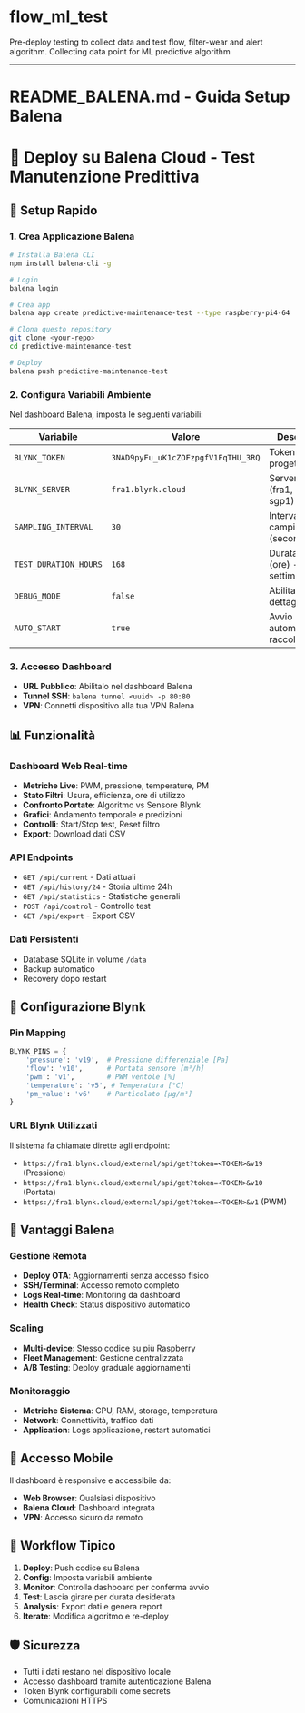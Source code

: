 # flow_ml_test
Pre-deploy testing to collect data and test flow, filter-wear and alert algorithm. Collecting data point for ML predictive algorithm


----

# README_BALENA.md - Guida Setup Balena
# 🌊 Deploy su Balena Cloud - Test Manutenzione Predittiva

## 🚀 Setup Rapido

### 1. Crea Applicazione Balena
```bash
# Installa Balena CLI
npm install balena-cli -g

# Login
balena login

# Crea app
balena app create predictive-maintenance-test --type raspberry-pi4-64

# Clona questo repository
git clone <your-repo>
cd predictive-maintenance-test

# Deploy
balena push predictive-maintenance-test
```

### 2. Configura Variabili Ambiente
Nel dashboard Balena, imposta le seguenti variabili:

| Variabile | Valore | Descrizione |
|-----------|--------|-------------|
| `BLYNK_TOKEN` | `3NAD9pyFu_uK1cZOFzpgfV1FqTHU_3RQ` | Token del tuo progetto Blynk |
| `BLYNK_SERVER` | `fra1.blynk.cloud` | Server Blynk (fra1, ny3, sgp1) |
| `SAMPLING_INTERVAL` | `30` | Intervallo campionamento (secondi) |
| `TEST_DURATION_HOURS` | `168` | Durata test (ore) - 168 = 1 settimana |
| `DEBUG_MODE` | `false` | Abilita logging dettagliato |
| `AUTO_START` | `true` | Avvio automatico raccolta dati |

### 3. Accesso Dashboard
- **URL Pubblico**: Abilitalo nel dashboard Balena
- **Tunnel SSH**: `balena tunnel <uuid> -p 80:80`
- **VPN**: Connetti dispositivo alla tua VPN Balena

## 📊 Funzionalità

### Dashboard Web Real-time
- **Metriche Live**: PWM, pressione, temperature, PM
- **Stato Filtri**: Usura, efficienza, ore di utilizzo
- **Confronto Portate**: Algoritmo vs Sensore Blynk
- **Grafici**: Andamento temporale e predizioni
- **Controlli**: Start/Stop test, Reset filtro
- **Export**: Download dati CSV

### API Endpoints
- `GET /api/current` - Dati attuali
- `GET /api/history/24` - Storia ultime 24h
- `GET /api/statistics` - Statistiche generali
- `POST /api/control` - Controllo test
- `GET /api/export` - Export CSV

### Dati Persistenti
- Database SQLite in volume `/data`
- Backup automatico
- Recovery dopo restart

## 🔧 Configurazione Blynk

### Pin Mapping
```python
BLYNK_PINS = {
    'pressure': 'v19',  # Pressione differenziale [Pa]
    'flow': 'v10',      # Portata sensore [m³/h]  
    'pwm': 'v1',        # PWM ventole [%]
    'temperature': 'v5', # Temperatura [°C]
    'pm_value': 'v6'    # Particolato [μg/m³]
}
```

### URL Blynk Utilizzati
Il sistema fa chiamate dirette agli endpoint:
- `https://fra1.blynk.cloud/external/api/get?token=<TOKEN>&v19` (Pressione)
- `https://fra1.blynk.cloud/external/api/get?token=<TOKEN>&v10` (Portata)
- `https://fra1.blynk.cloud/external/api/get?token=<TOKEN>&v1` (PWM)

## 🎯 Vantaggi Balena

### Gestione Remota
- **Deploy OTA**: Aggiornamenti senza accesso fisico
- **SSH/Terminal**: Accesso remoto completo
- **Logs Real-time**: Monitoring da dashboard
- **Health Check**: Status dispositivo automatico

### Scaling
- **Multi-device**: Stesso codice su più Raspberry
- **Fleet Management**: Gestione centralizzata
- **A/B Testing**: Deploy graduale aggiornamenti

### Monitoraggio
- **Metriche Sistema**: CPU, RAM, storage, temperatura
- **Network**: Connettività, traffico dati
- **Application**: Logs applicazione, restart automatici

## 📱 Accesso Mobile
Il dashboard è responsive e accessibile da:
- **Web Browser**: Qualsiasi dispositivo
- **Balena Cloud**: Dashboard integrata  
- **VPN**: Accesso sicuro da remoto

## 🔄 Workflow Tipico

1. **Deploy**: Push codice su Balena
2. **Config**: Imposta variabili ambiente
3. **Monitor**: Controlla dashboard per conferma avvio
4. **Test**: Lascia girare per durata desiderata
5. **Analysis**: Export dati e genera report
6. **Iterate**: Modifica algoritmo e re-deploy

## 🛡️ Sicurezza
- Tutti i dati restano nel dispositivo locale
- Accesso dashboard tramite autenticazione Balena
- Token Blynk configurabili come secrets
- Comunicazioni HTTPS
